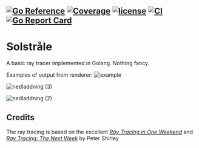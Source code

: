 [![Go Reference](https://pkg.go.dev/badge/github.com/DanielPettersson/solstrale.svg)](https://pkg.go.dev/github.com/DanielPettersson/solstrale)
[![Coverage](https://codecov.io/gh/DanielPettersson/solstrale/branch/main/graphs/badge.svg?branch=main)](https://codecov.io/gh/DanielPettersson/solstrale)
[![license](https://img.shields.io/github/license/DanielPettersson/solstrale.svg)](https://tldrlegal.com/license/gnu-general-public-license-v3-(gpl-3))
[![CI](https://github.com/DanielPettersson/solstrale/workflows/Go/badge.svg)](https://github.com/DanielPettersson/solstrale/actions?query=workflow%3CI)
[![Go Report Card](https://goreportcard.com/badge/github.com/DanielPettersson/solstrale)](https://goreportcard.com/report/github.com/DanielPettersson/solstrale)
------
# Solstråle
A basic ray tracer implemented in Golang. Nothing fancy.

Examples of output from renderer:
![example](https://user-images.githubusercontent.com/3603911/156641766-bc3ad13f-3395-4b63-831d-577c7538fae1.jpg)

![nedladdning (3)](https://user-images.githubusercontent.com/3603911/151518004-ccfa67f9-44cd-4a83-86ff-8f55df6d583a.png)

![nedladdning (2)](https://user-images.githubusercontent.com/3603911/151518050-2d7812c5-ad88-4ce9-8419-caac0654a6af.png)



## Credits
The ray tracing is based on the excellent [_Ray Tracing in One Weekend_](https://raytracing.github.io/books/RayTracingInOneWeekend.html) and [_Ray Tracing: The Next Week_](https://raytracing.github.io/books/RayTracingTheNextWeek.html) by Peter Shirley

